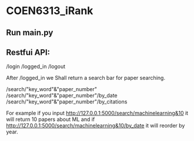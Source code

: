# COEN6313_iRank

## Run main.py

## Restfui API:
/login 
/logged_in
/logout

After /logged_in we Shall return a search bar for paper searching.

/search/"key_word"&"paper_number"
/search/"key_word"&"paper_number"/by_date
/search/"key_word"&"paper_number"/by_citations

For example if you input http://127.0.0.1:5000/search/machinelearning&10 it will return 10 papers about ML 
and if http://127.0.0.1:5000/search/machinelearning&10/by_date it will reorder by year.
